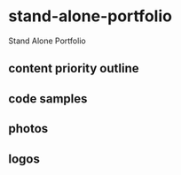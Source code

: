 # stand-alone-portfolio
Stand Alone Portfolio

## content priority outline

## code samples

## photos

## logos
